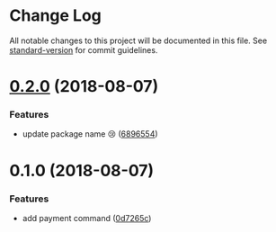 # Change Log

All notable changes to this project will be documented in this file. See [standard-version](https://github.com/conventional-changelog/standard-version) for commit guidelines.

<a name="0.2.0"></a>
# [0.2.0](https://github.com/muZk/donna/compare/v0.1.0...v0.2.0) (2018-08-07)


### Features

* update package name :cry: ([6896554](https://github.com/muZk/donna/commit/6896554))



<a name="0.1.0"></a>
# 0.1.0 (2018-08-07)


### Features

* add payment command ([0d7265c](https://github.com/muZk/donna/commit/0d7265c))
